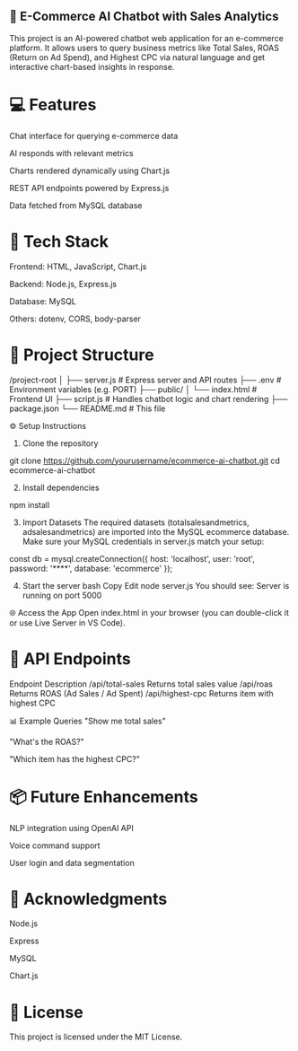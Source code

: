 ## 🛒 E-Commerce AI Chatbot with Sales Analytics
This project is an AI-powered chatbot web application for an e-commerce platform. It allows users to query business metrics like Total Sales, ROAS (Return on Ad Spend), and Highest CPC via natural language and get interactive chart-based insights in response.

# 💻 Features
Chat interface for querying e-commerce data

AI responds with relevant metrics

Charts rendered dynamically using Chart.js

REST API endpoints powered by Express.js

Data fetched from MySQL database

# 🧰 Tech Stack
Frontend: HTML, JavaScript, Chart.js

Backend: Node.js, Express.js

Database: MySQL

Others: dotenv, CORS, body-parser

# 📁 Project Structure

/project-root
│
├── server.js              # Express server and API routes
├── .env                   # Environment variables (e.g. PORT)
├── public/
│   └── index.html         # Frontend UI
├── script.js              # Handles chatbot logic and chart rendering
├── package.json
└── README.md              # This file

⚙️ Setup Instructions
 1. Clone the repository

git clone https://github.com/yourusername/ecommerce-ai-chatbot.git
cd ecommerce-ai-chatbot

 2. Install dependencies

npm install

3. Import Datasets
The required datasets (totalsalesandmetrics, adsalesandmetrics) are  imported into the MySQL ecommerce database.
Make sure your MySQL credentials in server.js match your setup:


const db = mysql.createConnection({
  host: 'localhost',
  user: 'root',
  password: '****',
  database: 'ecommerce'
});

4. Start the server
bash
Copy
Edit
node server.js
You should see:
Server is running on port 5000

🌐 Access the App
Open index.html in your browser (you can double-click it or use Live Server in VS Code).

# 🔌 API Endpoints
Endpoint	Description
/api/total-sales	Returns total sales value
/api/roas	Returns ROAS (Ad Sales / Ad Spent)
/api/highest-cpc	Returns item with highest CPC

📊 Example Queries
"Show me total sales"

"What's the ROAS?"

"Which item has the highest CPC?"

# 📦 Future Enhancements
NLP integration using OpenAI API

Voice command support

User login and data segmentation

# 🙌 Acknowledgments
Node.js

Express

MySQL

Chart.js

# 📄 License

This project is licensed under the MIT License.
